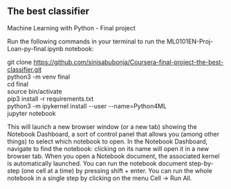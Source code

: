 ## The best classifier
Machine Learning with Python - Final project

Run the following commands in your terminal to run the ML0101EN-Proj-Loan-py-final.ipynb notebook:

git clone https://github.com/sinisabubonja/Coursera-final-project-the-best-classifier.git \
python3 -m venv final\
cd final\
source bin/activate\
pip3 install -r requirements.txt\
python3 -m ipykernel install --user --name=Python4ML\
jupyter notebook

This will launch a new browser window (or a new tab) showing the Notebook Dashboard, a sort of control panel that allows you (among other things) to select which notebook to open. In the Notebook Dashboard, navigate to find the notebook: clicking on its name will open it in a new browser tab. When you open a Notebook document, the associated kernel is automatically launched. You can run the notebook document step-by-step (one cell at a time) by pressing shift + enter. You can run the whole notebook in a single step by clicking on the menu Cell -> Run All.
